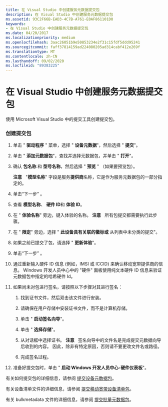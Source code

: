 ```yaml
---
title: 在 Visual Studio 中创建服务元数据提交包
description: 在 Visual Studio 中创建服务元数据提交包
ms.assetid: 93C2F66B-EAD3-4C7B-A761-E0AF861101D0
keywords:
- 在 Visual Studio 中创建服务元数据提交包
ms.date: 04/20/2017
ms.localizationpriority: medium
ms.openlocfilehash: 3aac26051b9e50853234e2f31c15fdf5ddd95241
ms.sourcegitcommit: faff37814159ad224080205ad314cabf412e269f
ms.translationtype: MT
ms.contentlocale: zh-CN
ms.lasthandoff: 09/02/2020
ms.locfileid: "89383225"
---
```

# <a name="creating-a-service-metadata-submission-package-in-visual-studio"></a>在 Visual Studio 中创建服务元数据提交包


使用 Microsoft Visual Studio 中的提交工具创建提交包。

### <a name="span-idto_create_a_submission_packagespanspan-idto_create_a_submission_packagespanspan-idto_create_a_submission_packagespanto-create-a-submission-package"></a><span id="To_create_a_submission_package"></span><span id="to_create_a_submission_package"></span><span id="TO_CREATE_A_SUBMISSION_PACKAGE"></span>创建提交包

1.  单击 " **驱动程序** " 菜单，选择 " **设备元数据**"，然后选择 " **提交**"。
2.  单击 " **添加元数据包**"，查找并选择元数据包，并单击 " **打开**"。
3.  确认 **包名称** 和 **型号名称**，然后选择 " **预览** " （如果要预览包）。

    **注意**   "**模型名称**" 字段是服务**提供商**名称，它是作为服务元数据包的一部分指定的。

     

4.  单击“下一步” 。
5.  查看 **模型名称**、 **硬件 ID**和 **体验 ID**。
6.  在 " **体验名称**" 旁边，键入体验的名称。
    **注意**   所有包提交都需要执行此步骤。

     

7.  在 " **限定**" 旁边，选择 " **此设备具有关联的徽标或** 从列表中未分类的提交"。
8.  如果之前已提交了包，请选择 " **更新体验**"。
9.  单击“下一步” 。
10. 通过重新输入硬件 ID 信息 (例如，IMSI 或 ICCID) 来确认移动宽带提供商的信息。 Windows 开发人员中心中的 "硬件" 面板使用纯文本硬件 ID 信息来验证元数据包中指定的哈希硬件 Id。
11. 如果尚未对包进行签名，请按照以下步骤对其进行签名：

    1.  找到证书文件，然后双击该文件进行安装。
    2.  请确保在用户存储中安装证书文件，而不是计算机存储。
    3.  单击 " **启动签名向导**"。
    4.  单击 " **选择存储**"。
    5.  从对话框中选择证书。
        **注意**   签名向导中的文件名是完成提交元数据向导后收到的内容。 因此，除非有特定原因，否则请不要更改文件名或路径。

         

    6.  完成签名过程。

12. 准备好提交包时，单击 " **启动 Windows 开发人员中心-硬件仪表板**"。

有关如何提交包的详细信息，请参阅 [提交设备元数据包](../dashboard/submit-a-device-metadata-package--dashboard-help-.md)。

有关设备清单文件的详细信息，请参阅 [提交移动宽带设备清单包](../dashboard/submit-a-mobile-broadband-device-manifest-package.md)。

有关 bulkmetadata 文件的详细信息，请参阅 [提交批量元数据包](../dashboard/submit-a-bulk-metadata-package.md)。

 

